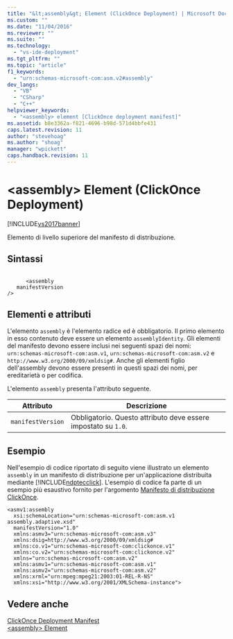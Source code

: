 ```yaml
---
title: "&lt;assembly&gt; Element (ClickOnce Deployment) | Microsoft Docs"
ms.custom: ""
ms.date: "11/04/2016"
ms.reviewer: ""
ms.suite: ""
ms.technology: 
  - "vs-ide-deployment"
ms.tgt_pltfrm: ""
ms.topic: "article"
f1_keywords: 
  - "urn:schemas-microsoft-com:asm.v2#assembly"
dev_langs: 
  - "VB"
  - "CSharp"
  - "C++"
helpviewer_keywords: 
  - "<assembly> element [ClickOnce deployment manifest]"
ms.assetid: b8e3362a-f821-4696-b98d-571d4bbfe431
caps.latest.revision: 11
author: "stevehoag"
ms.author: "shoag"
manager: "wpickett"
caps.handback.revision: 11
---
```

# &lt;assembly&gt; Element (ClickOnce Deployment)
[!INCLUDE[vs2017banner](../code-quality/includes/vs2017banner.md)]

Elemento di livello superiore del manifesto di distribuzione.  
  
## Sintassi  
  
```  
  
      <assembly    
   manifestVersion  
/>  
```  
  
## Elementi e attributi  
 L'elemento `assembly` è l'elemento radice ed è obbligatorio.  Il primo elemento in esso contenuto deve essere un elemento `assemblyIdentity`.  Gli elementi del manifesto devono essere inclusi nei seguenti spazi dei nomi: `urn:schemas-microsoft-com:asm.v1`, `urn:schemas-microsoft-com:asm.v2` e `http://www.w3.org/2000/09/xmldsig#`.  Anche gli elementi figlio dell'assembly devono essere presenti in questi spazi dei nomi, per ereditarietà o per codifica.  
  
 L'elemento `assembly` presenta l'attributo seguente.  
  
|Attributo|Descrizione|  
|---------------|-----------------|  
|`manifestVersion`|Obbligatorio.  Questo attributo deve essere impostato su `1.0`.|  
  
## Esempio  
 Nell'esempio di codice riportato di seguito viene illustrato un elemento `assembly` in un manifesto di distribuzione per un'applicazione distribuita mediante [!INCLUDE[ndptecclick](../deployment/includes/ndptecclick_md.md)].  L'esempio di codice fa parte di un esempio più esaustivo fornito per l'argomento [Manifesto di distribuzione ClickOnce](../deployment/clickonce-deployment-manifest.md).  
  
```  
<asmv1:assembly   
  xsi:schemaLocation="urn:schemas-microsoft-com:asm.v1 assembly.adaptive.xsd"  
  manifestVersion="1.0"  
  xmlns:asmv3="urn:schemas-microsoft-com:asm.v3"  
  xmlns:dsig=http://www.w3.org/2000/09/xmldsig#  
  xmlns:co.v1="urn:schemas-microsoft-com:clickonce.v1"  
  xmlns:co.v2="urn:schemas-microsoft-com:clickonce.v2"  
  xmlns="urn:schemas-microsoft-com:asm.v2"  
  xmlns:asmv1="urn:schemas-microsoft-com:asm.v1"  
  xmlns:asmv2="urn:schemas-microsoft-com:asm.v2"  
  xmlns:xrml="urn:mpeg:mpeg21:2003:01-REL-R-NS"  
  xmlns:xsi="http://www.w3.org/2001/XMLSchema-instance">  
```  
  
## Vedere anche  
 [ClickOnce Deployment Manifest](../deployment/clickonce-deployment-manifest.md)   
 [\<assembly\> Element](../deployment/assembly-element-clickonce-application.md)
